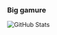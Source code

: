 ### Big gamure
![GitHub Stats](https://github-readme-stats.vercel.app/api?username=OLEPOSSU&theme=radical)
